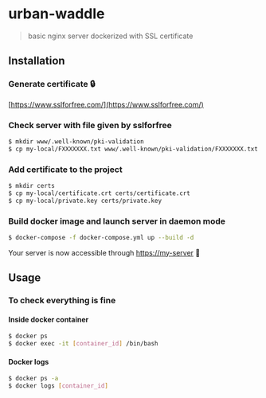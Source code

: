# urban-waddle
> basic nginx server dockerized with SSL certificate 

## Installation

### Generate certificate :lock:
[https://www.sslforfree.com/](https://www.sslforfree.com/)

### Check server with file given by sslforfree

```bash
$ mkdir www/.well-known/pki-validation
$ cp my-local/FXXXXXXX.txt www/.well-known/pki-validation/FXXXXXXX.txt
```

### Add certificate to the project
```bash
$ mkdir certs
$ cp my-local/certificate.crt certs/certificate.crt
$ cp my-local/private.key certs/private.key
```

### Build docker image and launch server in daemon mode

```bash
$ docker-compose -f docker-compose.yml up --build -d
```

Your server is now accessible through [https://my-server](https://my-server) :rocket:

## Usage 

### To check everything is fine

#### Inside docker container
```bash
$ docker ps 
$ docker exec -it [container_id] /bin/bash
```

#### Docker logs
```bash
$ docker ps -a
$ docker logs [container_id]
```

